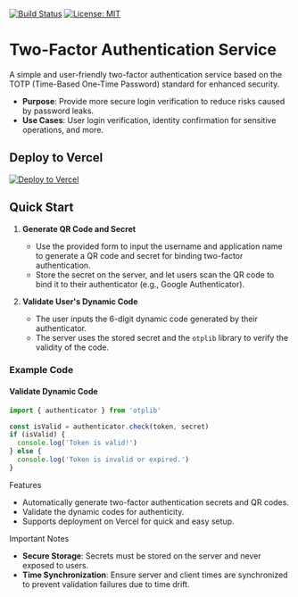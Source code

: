 [![Build Status](https://github.com/DavidKk/vercel-2fa/actions/workflows/coverage.workflow.yml/badge.svg)](https://github.com/DavidKk/vercel-2fa/actions/workflows/coverage.workflow.yml) [![License: MIT](https://img.shields.io/badge/License-MIT-yellow.svg)](https://opensource.org/licenses/MIT)

# Two-Factor Authentication Service

A simple and user-friendly two-factor authentication service based on the TOTP (Time-Based One-Time Password) standard for enhanced security.

- **Purpose**: Provide more secure login verification to reduce risks caused by password leaks.
- **Use Cases**: User login verification, identity confirmation for sensitive operations, and more.

## Deploy to Vercel

[![Deploy to Vercel](https://vercel.com/button)](https://vercel.com/new/clone?repository-url=https%3A%2F%2Fgithub.com%2FYourUsername%2Ftwo-factor-auth)

## Quick Start

1. **Generate QR Code and Secret**

   - Use the provided form to input the username and application name to generate a QR code and secret for binding two-factor authentication.
   - Store the secret on the server, and let users scan the QR code to bind it to their authenticator (e.g., Google Authenticator).

2. **Validate User's Dynamic Code**
   - The user inputs the 6-digit dynamic code generated by their authenticator.
   - The server uses the stored secret and the `otplib` library to verify the validity of the code.

### Example Code

#### Validate Dynamic Code

```typescript
import { authenticator } from 'otplib'

const isValid = authenticator.check(token, secret)
if (isValid) {
  console.log('Token is valid!')
} else {
  console.log('Token is invalid or expired.')
}
```

Features

- Automatically generate two-factor authentication secrets and QR codes.
- Validate the dynamic codes for authenticity.
- Supports deployment on Vercel for quick and easy setup.

Important Notes

- **Secure Storage**: Secrets must be stored on the server and never exposed to users.
- **Time Synchronization**: Ensure server and client times are synchronized to prevent validation failures due to time drift.
